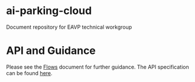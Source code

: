 # ai-parking-cloud
Document repository for EAVP technical workgroup

# API and Guidance
Please see the [Flows](flows.md) document for further guidance.
The API specification can be found [here](apdsv5/apds5.yaml).
